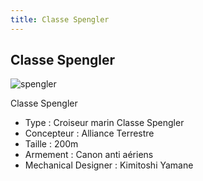 ```yaml
---
title: Classe Spengler
---
```


Classe Spengler
---------------

![spengler](/images/stories/saga/gundamseeddestiny/mechas/alliance/spengler.jpg)


Classe Spengler   
  
- Type : Croiseur marin Classe Spengler  
- Concepteur : Alliance Terrestre  
- Taille : 200m  
- Armement : Canon anti aériens  
- Mechanical Designer : Kimitoshi Yamane

